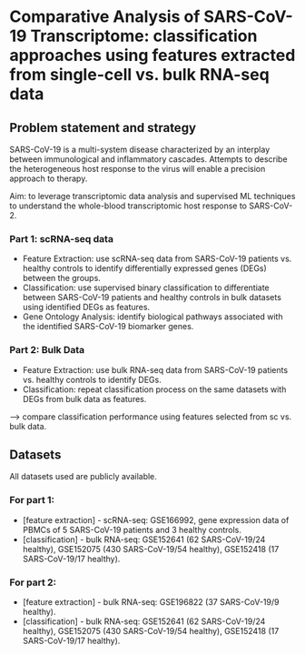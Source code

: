 # Comparative Analysis of SARS-CoV-19 Transcriptome: classification approaches using features extracted from single-cell vs. bulk RNA-seq data

## Problem statement and strategy
SARS-CoV-19 is a multi-system disease characterized by an interplay between immunological and inflammatory cascades. Attempts to describe the heterogeneous host response to the virus will enable a precision approach to therapy. 

Aim: to leverage transcriptomic data analysis and supervised ML techniques to understand the whole-blood transcriptomic host response to SARS-CoV-2. 

### Part 1: scRNA-seq data
- Feature Extraction: use scRNA-seq data from SARS-CoV-19 patients vs. healthy controls to identify differentially expressed genes (DEGs) between the groups. 
- Classification: use supervised binary classification to differentiate between SARS-CoV-19 patients and healthy controls in bulk datasets using identified DEGs as features.
- Gene Ontology Analysis: identify biological pathways associated with the identified SARS-CoV-19 biomarker genes.

### Part 2: Bulk Data
- Feature Extraction: use bulk RNA-seq data from SARS-CoV-19 patients vs. healthy controls to identify DEGs. 
- Classification: repeat classification process on the same datasets with DEGs from bulk data as features.

--> compare classification performance using features selected from sc vs. bulk data.


## Datasets
All datasets used are publicly available.
### For part 1:
- [feature extraction] - scRNA-seq: GSE166992, gene expression data of PBMCs of 5 SARS-CoV-19 patients and 3 healthy controls.
- [classification] - bulk RNA-seq: GSE152641 (62 SARS-CoV-19/24 healthy), GSE152075 (430 SARS-CoV-19/54 healthy), GSE152418 (17 SARS-CoV-19/17 healthy).
### For part 2:
- [feature extraction] - bulk RNA-seq: GSE196822 (37 SARS-CoV-19/9 healthy).
- [classification] - bulk RNA-seq: GSE152641 (62 SARS-CoV-19/24 healthy), GSE152075 (430 SARS-CoV-19/54 healthy), GSE152418 (17 SARS-CoV-19/17 healthy).



